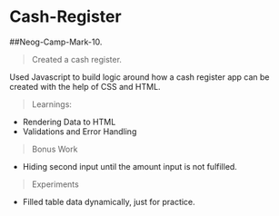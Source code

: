 # Cash-Register
##Neog-Camp-Mark-10.

> Created a cash register. 

Used Javascript to build logic around how a cash register app can be created with the help of CSS and HTML.

>Learnings:
- Rendering Data to HTML
- Validations and Error Handling

> Bonus Work
- Hiding second input until the amount input is not fulfilled. 

> Experiments
- Filled table data dynamically, just for practice.
